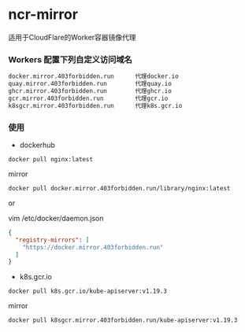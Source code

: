 # ncr-mirror

适用于CloudFlare的Worker容器镜像代理

### Workers 配置下列自定义访问域名

```html
docker.mirror.403forbidden.run   	代理docker.io
quay.mirror.403forbidden.run   		代理quay.io
ghcr.mirror.403forbidden.run   		代理ghcr.io
gcr.mirror.403forbidden.run   		代理gcr.io
k8sgcr.mirror.403forbidden.run 		代理k8s.gcr.io
```

### 使用

- dockerhub

```shell
docker pull nginx:latest
```

mirror

```shell
docker pull docker.mirror.403forbidden.run/library/nginx:latest
```

or

vim /etc/docker/daemon.json

```json
{
  "registry-mirrors": [
	"https://docker.mirror.403forbidden.run"
  ]
}
```

- k8s.gcr.io

```shell
docker pull k8s.gcr.io/kube-apiserver:v1.19.3
```

mirror

```shell
docker pull k8sgcr.mirror.403forbidden.run/kube-apiserver:v1.19.3
```
